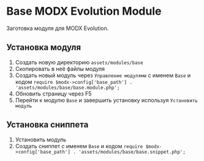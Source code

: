 Base MODX Evolution Module
==========================

Заготовка модуля для MODX Evolution.

Установка модуля
----------------

1. Создать новую директорию `assets/modules/base`
2. Скопировать в неё файлы модуля
3. Создать новый модуль через `Управление модулями` с именем `Base` и кодом
`require $modx->config['base_path'] . 'assets/modules/base/base.module.php';`
4. Обновить страницу через F5
5. Перейти к модулю `Base` и завершить установку используя `Установить модуль`

Установка сниппета
------------------

1. Установить модуль
2. Создать сниппет с именем `Base` и кодом
`require $modx->config['base_path'] . 'assets/modules/base/base.snippet.php';`
